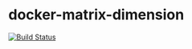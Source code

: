 # docker-matrix-dimension

[![Build Status](https://cloud.drone.io/api/badges/tlemarchand/docker-matrix-dimension/status.svg)](https://cloud.drone.io/tlemarchand/docker-matrix-dimension)